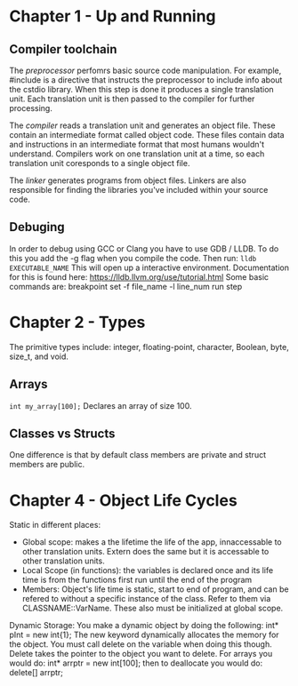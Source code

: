 # Chapter 1 - Up and Running
## Compiler toolchain
The *preprocessor* perfomrs basic source code manipulation. For example, #include <cstdio>
is a directive that instructs the preprocessor to include info about the cstdio library.
When this step is done it produces a single translation unit. Each translation unit is then passed to the compiler for further processing.

The *compiler* reads a translation unit and generates an object file. These contain an intermediate format called object code. These files
contain data and instructions in an intermediate format that most humans wouldn't understand. Compilers work on one
translation unit at a time, so each translation unit coresponds to a single object file.

The *linker* generates programs from object files. Linkers are also responsible for finding the libraries you've included within your 
source code.

## Debuging
In order to debug using GCC or Clang you have to use GDB / LLDB. 
To do this you add the -g flag when you compile the code.
Then run:
`lldb EXECUTABLE_NAME`
This will open up a interactive environment.
Documentation for this is found here: https://lldb.llvm.org/use/tutorial.html
Some basic commands are:
breakpoint set -f file_name -l line_num
run
step

# Chapter 2 - Types
The primitive types include: integer, floating-point, character, Boolean, byte, size_t, and void.

## Arrays
`int my_array[100];`
Declares an array of size 100.

## Classes vs Structs
One difference is that by default class members are private and struct members are public.

# Chapter 4 - Object Life Cycles
Static in different places:
- Global scope: makes a the lifetime the life of the app, innaccessable to other translation units. 
  Extern does the same but it is accessable to other translation units.
- Local Scope (in functions): the variables is declared once and its life time is from the functions
  first run until the end of the program
- Members: Object's life time is static, start to end of program, and can be refered to
  without a specific instance of the class. Refer to them via CLASSNAME::VarName. These also
  must be initialized at global scope.

Dynamic Storage:
You make a dynamic object by doing the following: int* pInt = new int{1};
The new keyword dynamically allocates the memory for the object. You must
call delete on the variable when doing this though. Delete takes the pointer
to the object you want to delete.
For arrays you would do: int* arrptr = new int[100];
then to deallocate you would do: delete[] arrptr;
